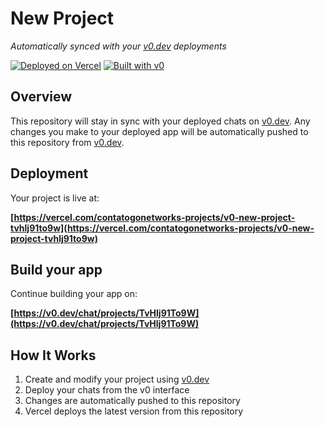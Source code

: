 # New Project

*Automatically synced with your [v0.dev](https://v0.dev) deployments*

[![Deployed on Vercel](https://img.shields.io/badge/Deployed%20on-Vercel-black?style=for-the-badge&logo=vercel)](https://vercel.com/contatogonetworks-projects/v0-new-project-tvhlj91to9w)
[![Built with v0](https://img.shields.io/badge/Built%20with-v0.dev-black?style=for-the-badge)](https://v0.dev/chat/projects/TvHlj91To9W)

## Overview

This repository will stay in sync with your deployed chats on [v0.dev](https://v0.dev).
Any changes you make to your deployed app will be automatically pushed to this repository from [v0.dev](https://v0.dev).

## Deployment

Your project is live at:

**[https://vercel.com/contatogonetworks-projects/v0-new-project-tvhlj91to9w](https://vercel.com/contatogonetworks-projects/v0-new-project-tvhlj91to9w)**

## Build your app

Continue building your app on:

**[https://v0.dev/chat/projects/TvHlj91To9W](https://v0.dev/chat/projects/TvHlj91To9W)**

## How It Works

1. Create and modify your project using [v0.dev](https://v0.dev)
2. Deploy your chats from the v0 interface
3. Changes are automatically pushed to this repository
4. Vercel deploys the latest version from this repository